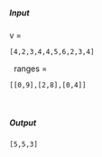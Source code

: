 ##### Input 
v = 
  ``` 
[4,2,3,4,4,5,6,2,3,4] 
``` 
 &nbsp;
ranges = 
  ``` 
[[0,9],[2,8],[0,4]] 
 ``` 
 &nbsp;
##### Output 
 ``` 
[5,5,3] 
``` 
 &nbsp;
